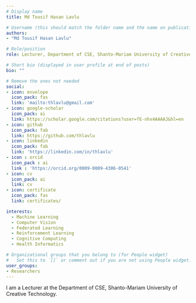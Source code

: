 ```yaml
---
# Display name
title: Md Tousif Hasan Lavlu

# Username (this should match the folder name and the name on publications)
authors:
- "Md Tousif Hasan Lavlu"

# Role/position
role: Lecturer, Department of CSE, Shanto-Mariam University of Creative Technology

# Short bio (displayed in user profile at end of posts)
bio: ""

# Remove the ones not needed
social:
- icon: envelope
  icon_pack: fas
  link: 'mailto:thlavlu@gmail.com'
- icon: google-scholar
  icon_pack: ai
  link: https://scholar.google.com/citations?user=fE-nhx4AAAAJ&hl=en
- icon: github
  icon_pack: fab
  link: https://github.com/thlavlu
- icon: linkedin
  icon_pack: fab
  link: 'https://linkedin.com/in/thlavlu'
- icon : orcid
  icon_pack : ai
  link : 'https://orcid.org/0009-0009-4306-0541'
- icon: cv
  icon_pack: ai
  link: cv
- icon: certificate
  icon_pack: fas
  link: certificates/

interests:
  - Machine Learning
  - Computer Vision
  - Federated Learning
  - Reinforcement Learning
  - Cognitive Computing
  - Health Informatics

# Organizational groups that you belong to (for People widget)
#   Set this to `[]` or comment out if you are not using People widget.
user_groups:
- Researchers
---
```


I am a Lecturer at the Department of CSE, Shanto-Mariam University of Creative Technology.